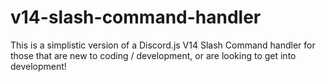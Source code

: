 # v14-slash-command-handler
This is a simplistic version of a Discord.js V14 Slash Command handler for those that are new to coding / development, or are looking to get into development!
